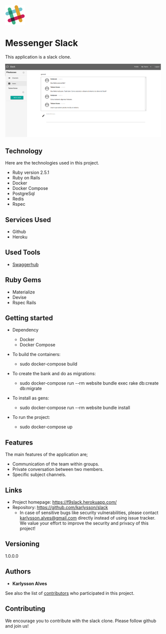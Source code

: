
![Logo of the project](https://raw.githubusercontent.com/karlysson/slack/master/app/assets/images/logo.png)


# Messenger Slack
This application is a slack clone.

![Chat Preview](https://raw.githubusercontent.com/karlysson/slack/master/public/print.png)

## Technology 

Here are the technologies used in this project.

* Ruby version  2.5.1
* Ruby on Rails 
* Docker 
* Docker Compose
* PostgreSql
* Redis
* Rspec

## Services Used

* Github
* Heroku

## Used Tools

* [Swaggerhub](https://app.swaggerhub.com/)

## Ruby Gems

* Materialize
* Devise
* Rspec Rails

## Getting started

* Dependency
  - Docker
  - Docker Compose

* To build the containers:
  - sudo docker-compose build

* To create the bank and do as migrations:
  - sudo docker-compose run --rm website bundle exec rake db:create db:migrate

* To install as gens:
  - sudo docker-compose run --rm website bundle install

* To run the project:
  - sudo docker-compose up

## Features

The main features of the application are;

* Communication of the team within groups.
* Private conversation between two members.
* Specific subject channels.


## Links

- Project homepage: https://f9slack.herokuapp.com/
- Repository: https://github.com/karlysson/slack
  - In case of sensitive bugs like security vulnerabilities, please contact
    karlysson.alves@gmail.com directly instead of using issue tracker. We value your effort
    to improve the security and privacy of this project!

## Versioning

1.0.0.0


## Authors

* **Karlysson Alves** 

See also the list of [contributors](https://github.com/karlysson/slack/graphs/contributors) who participated in this project.


## Contributing

We encourage you to contribute with the slack clone. Please follow github and join us!
